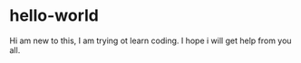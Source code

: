 # hello-world

Hi am new to this, I am trying ot learn coding. I hope i will get help from you all.
